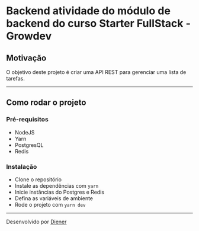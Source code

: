 # Backend atividade do módulo de backend do curso Starter FullStack - Growdev

## Motivação

O objetivo deste projeto é criar uma API REST para gerenciar uma lista de tarefas.

---

## Como rodar o projeto

### Pré-requisitos

- NodeJS
- Yarn
- PostgresQL
- Redis

### Instalação

- Clone o repositório
- Instale as dependências com `yarn`
- Inicie instâncias do Postgres e Redis
- Defina as variáveis de ambiente
- Rode o projeto com `yarn dev`

---

Desenvolvido por [Diener](https://github.com/dienerld)
